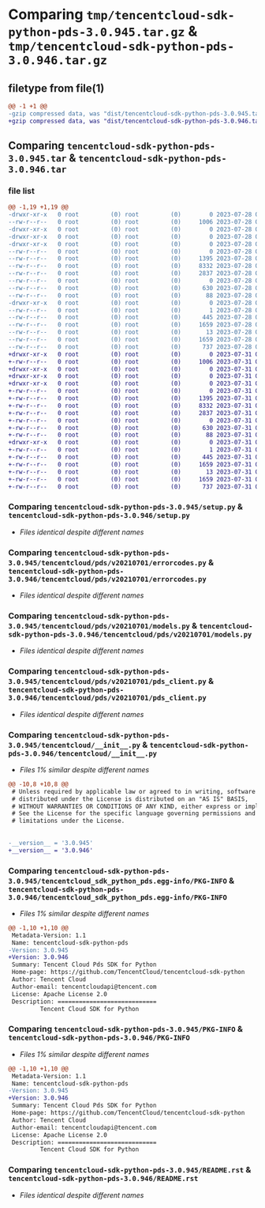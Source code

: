 # Comparing `tmp/tencentcloud-sdk-python-pds-3.0.945.tar.gz` & `tmp/tencentcloud-sdk-python-pds-3.0.946.tar.gz`

## filetype from file(1)

```diff
@@ -1 +1 @@
-gzip compressed data, was "dist/tencentcloud-sdk-python-pds-3.0.945.tar", last modified: Fri Jul 28 00:33:15 2023, max compression
+gzip compressed data, was "dist/tencentcloud-sdk-python-pds-3.0.946.tar", last modified: Mon Jul 31 00:33:29 2023, max compression
```

## Comparing `tencentcloud-sdk-python-pds-3.0.945.tar` & `tencentcloud-sdk-python-pds-3.0.946.tar`

### file list

```diff
@@ -1,19 +1,19 @@
-drwxr-xr-x   0 root         (0) root         (0)        0 2023-07-28 00:33:15.000000 tencentcloud-sdk-python-pds-3.0.945/
--rw-r--r--   0 root         (0) root         (0)     1006 2023-07-28 00:33:15.000000 tencentcloud-sdk-python-pds-3.0.945/setup.py
-drwxr-xr-x   0 root         (0) root         (0)        0 2023-07-28 00:33:15.000000 tencentcloud-sdk-python-pds-3.0.945/tencentcloud/
-drwxr-xr-x   0 root         (0) root         (0)        0 2023-07-28 00:33:15.000000 tencentcloud-sdk-python-pds-3.0.945/tencentcloud/pds/
-drwxr-xr-x   0 root         (0) root         (0)        0 2023-07-28 00:33:15.000000 tencentcloud-sdk-python-pds-3.0.945/tencentcloud/pds/v20210701/
--rw-r--r--   0 root         (0) root         (0)        0 2023-07-28 00:33:15.000000 tencentcloud-sdk-python-pds-3.0.945/tencentcloud/pds/v20210701/__init__.py
--rw-r--r--   0 root         (0) root         (0)     1395 2023-07-28 00:33:15.000000 tencentcloud-sdk-python-pds-3.0.945/tencentcloud/pds/v20210701/errorcodes.py
--rw-r--r--   0 root         (0) root         (0)     8332 2023-07-28 00:33:15.000000 tencentcloud-sdk-python-pds-3.0.945/tencentcloud/pds/v20210701/models.py
--rw-r--r--   0 root         (0) root         (0)     2837 2023-07-28 00:33:15.000000 tencentcloud-sdk-python-pds-3.0.945/tencentcloud/pds/v20210701/pds_client.py
--rw-r--r--   0 root         (0) root         (0)        0 2023-07-28 00:33:15.000000 tencentcloud-sdk-python-pds-3.0.945/tencentcloud/pds/__init__.py
--rw-r--r--   0 root         (0) root         (0)      630 2023-07-28 00:33:15.000000 tencentcloud-sdk-python-pds-3.0.945/tencentcloud/__init__.py
--rw-r--r--   0 root         (0) root         (0)       88 2023-07-28 00:33:15.000000 tencentcloud-sdk-python-pds-3.0.945/setup.cfg
-drwxr-xr-x   0 root         (0) root         (0)        0 2023-07-28 00:33:15.000000 tencentcloud-sdk-python-pds-3.0.945/tencentcloud_sdk_python_pds.egg-info/
--rw-r--r--   0 root         (0) root         (0)        1 2023-07-28 00:33:15.000000 tencentcloud-sdk-python-pds-3.0.945/tencentcloud_sdk_python_pds.egg-info/dependency_links.txt
--rw-r--r--   0 root         (0) root         (0)      445 2023-07-28 00:33:15.000000 tencentcloud-sdk-python-pds-3.0.945/tencentcloud_sdk_python_pds.egg-info/SOURCES.txt
--rw-r--r--   0 root         (0) root         (0)     1659 2023-07-28 00:33:15.000000 tencentcloud-sdk-python-pds-3.0.945/tencentcloud_sdk_python_pds.egg-info/PKG-INFO
--rw-r--r--   0 root         (0) root         (0)       13 2023-07-28 00:33:15.000000 tencentcloud-sdk-python-pds-3.0.945/tencentcloud_sdk_python_pds.egg-info/top_level.txt
--rw-r--r--   0 root         (0) root         (0)     1659 2023-07-28 00:33:15.000000 tencentcloud-sdk-python-pds-3.0.945/PKG-INFO
--rw-r--r--   0 root         (0) root         (0)      737 2023-07-28 00:33:15.000000 tencentcloud-sdk-python-pds-3.0.945/README.rst
+drwxr-xr-x   0 root         (0) root         (0)        0 2023-07-31 00:33:29.000000 tencentcloud-sdk-python-pds-3.0.946/
+-rw-r--r--   0 root         (0) root         (0)     1006 2023-07-31 00:33:29.000000 tencentcloud-sdk-python-pds-3.0.946/setup.py
+drwxr-xr-x   0 root         (0) root         (0)        0 2023-07-31 00:33:29.000000 tencentcloud-sdk-python-pds-3.0.946/tencentcloud/
+drwxr-xr-x   0 root         (0) root         (0)        0 2023-07-31 00:33:29.000000 tencentcloud-sdk-python-pds-3.0.946/tencentcloud/pds/
+drwxr-xr-x   0 root         (0) root         (0)        0 2023-07-31 00:33:29.000000 tencentcloud-sdk-python-pds-3.0.946/tencentcloud/pds/v20210701/
+-rw-r--r--   0 root         (0) root         (0)        0 2023-07-31 00:33:29.000000 tencentcloud-sdk-python-pds-3.0.946/tencentcloud/pds/v20210701/__init__.py
+-rw-r--r--   0 root         (0) root         (0)     1395 2023-07-31 00:33:29.000000 tencentcloud-sdk-python-pds-3.0.946/tencentcloud/pds/v20210701/errorcodes.py
+-rw-r--r--   0 root         (0) root         (0)     8332 2023-07-31 00:33:29.000000 tencentcloud-sdk-python-pds-3.0.946/tencentcloud/pds/v20210701/models.py
+-rw-r--r--   0 root         (0) root         (0)     2837 2023-07-31 00:33:29.000000 tencentcloud-sdk-python-pds-3.0.946/tencentcloud/pds/v20210701/pds_client.py
+-rw-r--r--   0 root         (0) root         (0)        0 2023-07-31 00:33:29.000000 tencentcloud-sdk-python-pds-3.0.946/tencentcloud/pds/__init__.py
+-rw-r--r--   0 root         (0) root         (0)      630 2023-07-31 00:33:29.000000 tencentcloud-sdk-python-pds-3.0.946/tencentcloud/__init__.py
+-rw-r--r--   0 root         (0) root         (0)       88 2023-07-31 00:33:29.000000 tencentcloud-sdk-python-pds-3.0.946/setup.cfg
+drwxr-xr-x   0 root         (0) root         (0)        0 2023-07-31 00:33:29.000000 tencentcloud-sdk-python-pds-3.0.946/tencentcloud_sdk_python_pds.egg-info/
+-rw-r--r--   0 root         (0) root         (0)        1 2023-07-31 00:33:29.000000 tencentcloud-sdk-python-pds-3.0.946/tencentcloud_sdk_python_pds.egg-info/dependency_links.txt
+-rw-r--r--   0 root         (0) root         (0)      445 2023-07-31 00:33:29.000000 tencentcloud-sdk-python-pds-3.0.946/tencentcloud_sdk_python_pds.egg-info/SOURCES.txt
+-rw-r--r--   0 root         (0) root         (0)     1659 2023-07-31 00:33:29.000000 tencentcloud-sdk-python-pds-3.0.946/tencentcloud_sdk_python_pds.egg-info/PKG-INFO
+-rw-r--r--   0 root         (0) root         (0)       13 2023-07-31 00:33:29.000000 tencentcloud-sdk-python-pds-3.0.946/tencentcloud_sdk_python_pds.egg-info/top_level.txt
+-rw-r--r--   0 root         (0) root         (0)     1659 2023-07-31 00:33:29.000000 tencentcloud-sdk-python-pds-3.0.946/PKG-INFO
+-rw-r--r--   0 root         (0) root         (0)      737 2023-07-31 00:33:29.000000 tencentcloud-sdk-python-pds-3.0.946/README.rst
```

### Comparing `tencentcloud-sdk-python-pds-3.0.945/setup.py` & `tencentcloud-sdk-python-pds-3.0.946/setup.py`

 * *Files identical despite different names*

### Comparing `tencentcloud-sdk-python-pds-3.0.945/tencentcloud/pds/v20210701/errorcodes.py` & `tencentcloud-sdk-python-pds-3.0.946/tencentcloud/pds/v20210701/errorcodes.py`

 * *Files identical despite different names*

### Comparing `tencentcloud-sdk-python-pds-3.0.945/tencentcloud/pds/v20210701/models.py` & `tencentcloud-sdk-python-pds-3.0.946/tencentcloud/pds/v20210701/models.py`

 * *Files identical despite different names*

### Comparing `tencentcloud-sdk-python-pds-3.0.945/tencentcloud/pds/v20210701/pds_client.py` & `tencentcloud-sdk-python-pds-3.0.946/tencentcloud/pds/v20210701/pds_client.py`

 * *Files identical despite different names*

### Comparing `tencentcloud-sdk-python-pds-3.0.945/tencentcloud/__init__.py` & `tencentcloud-sdk-python-pds-3.0.946/tencentcloud/__init__.py`

 * *Files 1% similar despite different names*

```diff
@@ -10,8 +10,8 @@
 # Unless required by applicable law or agreed to in writing, software
 # distributed under the License is distributed on an "AS IS" BASIS,
 # WITHOUT WARRANTIES OR CONDITIONS OF ANY KIND, either express or implied.
 # See the License for the specific language governing permissions and
 # limitations under the License.
 
 
-__version__ = '3.0.945'
+__version__ = '3.0.946'
```

### Comparing `tencentcloud-sdk-python-pds-3.0.945/tencentcloud_sdk_python_pds.egg-info/PKG-INFO` & `tencentcloud-sdk-python-pds-3.0.946/tencentcloud_sdk_python_pds.egg-info/PKG-INFO`

 * *Files 1% similar despite different names*

```diff
@@ -1,10 +1,10 @@
 Metadata-Version: 1.1
 Name: tencentcloud-sdk-python-pds
-Version: 3.0.945
+Version: 3.0.946
 Summary: Tencent Cloud Pds SDK for Python
 Home-page: https://github.com/TencentCloud/tencentcloud-sdk-python
 Author: Tencent Cloud
 Author-email: tencentcloudapi@tencent.com
 License: Apache License 2.0
 Description: ============================
         Tencent Cloud SDK for Python
```

### Comparing `tencentcloud-sdk-python-pds-3.0.945/PKG-INFO` & `tencentcloud-sdk-python-pds-3.0.946/PKG-INFO`

 * *Files 1% similar despite different names*

```diff
@@ -1,10 +1,10 @@
 Metadata-Version: 1.1
 Name: tencentcloud-sdk-python-pds
-Version: 3.0.945
+Version: 3.0.946
 Summary: Tencent Cloud Pds SDK for Python
 Home-page: https://github.com/TencentCloud/tencentcloud-sdk-python
 Author: Tencent Cloud
 Author-email: tencentcloudapi@tencent.com
 License: Apache License 2.0
 Description: ============================
         Tencent Cloud SDK for Python
```

### Comparing `tencentcloud-sdk-python-pds-3.0.945/README.rst` & `tencentcloud-sdk-python-pds-3.0.946/README.rst`

 * *Files identical despite different names*

